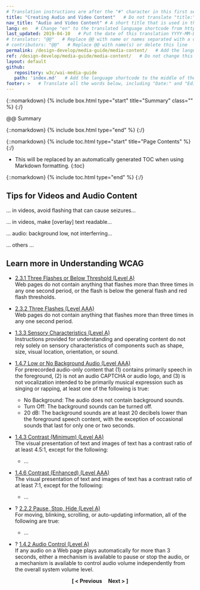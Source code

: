 ```yaml
---
# Translation instructions are after the "#" character in this first section. They are comments that do not show up in the web page. You do not need to translate the instructions after #.
title: "Creating Audio and Video Content"   # Do not translate "title:". Do translate the text after "title:".
nav_title: "Audio and Video Content" # A short title that is used in the navigation
lang: en   # Change "en" to the translated language shortcode from https://www.iana.org/assignments/language-subtag-registry/language-subtag-registry
last_updated: 2019-04-10   # Put the date of this translation YYYY-MM-DD (with month in the middle)
# translator: "@@"   # Replace @@ with name or names separated with a comma
# contributors: "@@"   # Replace @@ with name(s) or delete this line
permalink: /design-develop/media-guide/media-content/   # Add the language shortcode to the end; for example /fundamentals/accessibility-intro/fr
ref: /design-develop/media-guide/media-content/   # Do not change this
layout: default
github:
   repository: w3c/wai-media-guide
   path: 'index.md'   # Add the language shortcode to the middle of the filename, for example index.fr.md
footer: >   # Translate all the words below, including "Date:" and "Editor:". 
---
```


{::nomarkdown}
{% include box.html type="start" title="Summary" class="" %}
{:/}

@@ Summary

{::nomarkdown}
{% include box.html type="end" %}
{:/}

{::nomarkdown}
{% include toc.html type="start" title="Page Contents" %}
{:/}

- This will be replaced by an automatically generated TOC when using Markdown formatting.
{:toc}

{::nomarkdown}
{% include toc.html type="end" %}
{:/}

## Tips for Videos and Audio Content

... in videos, avoid flashing that can cause seizures...
  
... in videos, make [overlay] text readable...

... audio: background low, not interferring...

... others ...


## Learn more in Understanding WCAG 

* [2.3.1 Three Flashes or Below Threshold (Level A)](https://www.w3.org/WAI/WCAG21/Understanding/three-flashes-or-below-threshold.html)<br>
Web pages do not contain anything that flashes more than three times in any one second period, or the flash is below the general flash and red flash thresholds.

* [2.3.2 Three Flashes (Level AAA)](https://www.w3.org/WAI/WCAG21/Understanding/three-flashes.html)<br>
Web pages do not contain anything that flashes more than three times in any one second period.

* [1.3.3 Sensory Characteristics (Level A)](https://www.w3.org/WAI/WCAG21/Understanding/sensory-characteristics.html)<br>
Instructions provided for understanding and operating content do not rely solely on sensory characteristics of components such as shape, size, visual location, orientation, or sound.

* [1.4.7 Low or No Background Audio (Level AAA)](https://www.w3.org/WAI/WCAG21/Understanding/low-or-no-background-audio.html)<br>
For prerecorded audio-only content that (1) contains primarily speech in the foreground, (2) is not an audio CAPTCHA or audio logo, and (3) is not vocalization intended to be primarily musical expression such as singing or rapping, at least one of the following is true:
   * No Background: The audio does not contain background sounds. 
   * Turn Off: The background sounds can be turned off. 
   * 20 dB: The background sounds are at least 20 decibels lower than the foreground speech content, with the exception of occasional sounds that last for only one or two seconds.

*  [1.4.3 Contrast (Minimum) (Level AA)](https://www.w3.org/WAI/WCAG21/Understanding/contrast-minimum.html)<br>
The visual presentation of text and images of text has a contrast ratio of at least 4.5:1, except for the following:
   * …
* [1.4.6 Contrast (Enhanced) (Level AAA)](https://www.w3.org/WAI/WCAG21/Understanding/contrast-enhanced)<br>
The visual presentation of text and images of text has a contrast ratio of at least 7:1, except for the following:
   * …

* ? [2.2.2 Pause, Stop, Hide (Level A)](https://www.w3.org/WAI/WCAG21/Understanding/pause-stop-hide.html)<br>
For moving, blinking, scrolling, or auto-updating information, all of the following are true:
   * …

* ? [1.4.2 Audio Control (Level A)](https://www.w3.org/WAI/WCAG21/Understanding/audio-control.html)<br>
If any audio on a Web page plays automatically for more than 3 seconds, either a mechanism is available to pause or stop the audio, or a mechanism is available to control audio volume independently from the overall system volume level.



<p style="text-align:center"><strong>[ < Previous &nbsp;&nbsp;&nbsp; Next > ]</strong></p>

